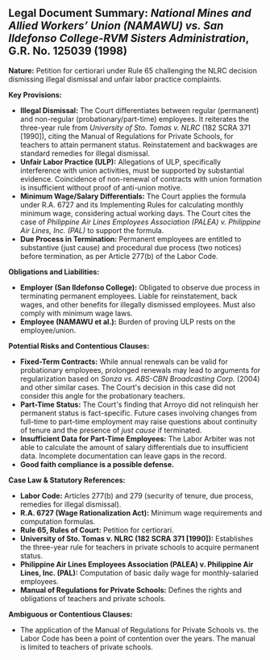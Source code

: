 ## Legal Document Summary: *National Mines and Allied Workers’ Union (NAMAWU) vs. San Ildefonso College-RVM Sisters Administration*, G.R. No. 125039 (1998)

**Nature:** Petition for certiorari under Rule 65 challenging the NLRC decision dismissing illegal dismissal and unfair labor practice complaints.

**Key Provisions:**

*   **Illegal Dismissal:** The Court differentiates between regular (permanent) and non-regular (probationary/part-time) employees. It reiterates the three-year rule from *University of Sto. Tomas v. NLRC* (182 SCRA 371 [1990]), citing the Manual of Regulations for Private Schools, for teachers to attain permanent status. Reinstatement and backwages are standard remedies for illegal dismissal.
*   **Unfair Labor Practice (ULP):** Allegations of ULP, specifically interference with union activities, must be supported by substantial evidence. Coincidence of non-renewal of contracts with union formation is insufficient without proof of anti-union motive.
*   **Minimum Wage/Salary Differentials:** The Court applies the formula under R.A. 6727 and its Implementing Rules for calculating monthly minimum wage, considering actual working days. The Court cites the case of *Philippine Air Lines Employees Association (PALEA) v. Philippine Air Lines, Inc. (PAL)* to support the formula.
*   **Due Process in Termination:** Permanent employees are entitled to substantive (just cause) and procedural due process (two notices) before termination, as per Article 277(b) of the Labor Code.

**Obligations and Liabilities:**

*   **Employer (San Ildefonso College):** Obligated to observe due process in terminating permanent employees. Liable for reinstatement, back wages, and other benefits for illegally dismissed employees. Must also comply with minimum wage laws.
*   **Employee (NAMAWU et al.):** Burden of proving ULP rests on the employee/union.

**Potential Risks and Contentious Clauses:**

*   **Fixed-Term Contracts:** While annual renewals can be valid for probationary employees, prolonged renewals may lead to arguments for regularization based on *Sonza vs. ABS-CBN Broadcasting Corp.* (2004) and other similar cases. The Court's decision in this case did not consider this angle for the probationary teachers.
*   **Part-Time Status:** The Court's finding that Arroyo did not relinquish her permanent status is fact-specific. Future cases involving changes from full-time to part-time employment may raise questions about continuity of tenure and the presence of *just cause* if terminated.
*   **Insufficient Data for Part-Time Employees:** The Labor Arbiter was not able to calculate the amount of salary differentials due to insufficient data. Incomplete documentation can leave gaps in the record.
*   **Good faith compliance is a possible defense.**

**Case Law & Statutory References:**

*   **Labor Code:** Articles 277(b) and 279 (security of tenure, due process, remedies for illegal dismissal).
*   **R.A. 6727 (Wage Rationalization Act):** Minimum wage requirements and computation formulas.
*   **Rule 65, Rules of Court:** Petition for certiorari.
*   **University of Sto. Tomas v. NLRC (182 SCRA 371 [1990]):** Establishes the three-year rule for teachers in private schools to acquire permanent status.
*   **Philippine Air Lines Employees Association (PALEA) v. Philippine Air Lines, Inc. (PAL):** Computation of basic daily wage for monthly-salaried employees.
*   **Manual of Regulations for Private Schools:** Defines the rights and obligations of teachers and private schools.

**Ambiguous or Contentious Clauses:**

*   The application of the Manual of Regulations for Private Schools vs. the Labor Code has been a point of contention over the years. The manual is limited to teachers of private schools.

